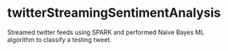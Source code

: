 # twitterStreamingSentimentAnalysis
Streamed twitter feeds using SPARK and performed Naive Bayes ML algorithm to classify a testing tweet.
